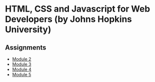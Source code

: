 # HTML, CSS and Javascript for Web Developers (by Johns Hopkins University)
## Assignments
* [Module 2](https://anikhawk.github.io/Coursera-HTML-CSS-and-Javascript-for-Web-Developers/module2-solution/)
* [Module 3](https://anikhawk.github.io/Coursera-HTML-CSS-and-Javascript-for-Web-Developers/module3-solution/)
* [Module 4](https://anikhawk.github.io/Coursera-HTML-CSS-and-Javascript-for-Web-Developers/module4-solution/)
* [Module 5](https://anikhawk.github.io/Coursera-HTML-CSS-and-Javascript-for-Web-Developers/module5-solution/)
